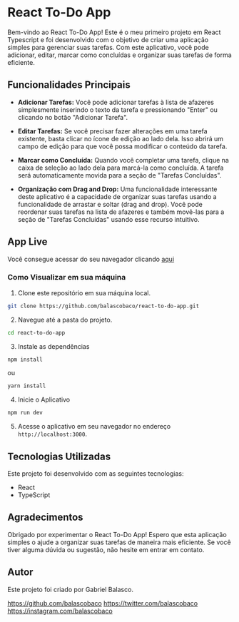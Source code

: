 # React To-Do App

Bem-vindo ao React To-Do App! Este é o meu primeiro projeto em React Typescript e foi desenvolvido com o objetivo de criar uma aplicação simples para gerenciar suas tarefas. Com este aplicativo, você pode adicionar, editar, marcar como concluídas e organizar suas tarefas de forma eficiente.

## Funcionalidades Principais

- **Adicionar Tarefas:** Você pode adicionar tarefas à lista de afazeres simplesmente inserindo o texto da tarefa e pressionando "Enter" ou clicando no botão "Adicionar Tarefa".

- **Editar Tarefas:** Se você precisar fazer alterações em uma tarefa existente, basta clicar no ícone de edição ao lado dela. Isso abrirá um campo de edição para que você possa modificar o conteúdo da tarefa.

- **Marcar como Concluída:** Quando você completar uma tarefa, clique na caixa de seleção ao lado dela para marcá-la como concluída. A tarefa será automaticamente movida para a seção de "Tarefas Concluídas".

- **Organização com Drag and Drop:** Uma funcionalidade interessante deste aplicativo é a capacidade de organizar suas tarefas usando a funcionalidade de arrastar e soltar (drag and drop). Você pode reordenar suas tarefas na lista de afazeres e também movê-las para a seção de "Tarefas Concluídas" usando esse recurso intuitivo.

## App Live

Você consegue acessar do seu navegador clicando [aqui](https://balascobaco.github.io/react-to-do-app)

### Como Visualizar em sua máquina

1. Clone este repositório em sua máquina local.

```bash
git clone https://github.com/balascobaco/react-to-do-app.git
```

2. Navegue até a pasta do projeto.

```bash
cd react-to-do-app
```

3. Instale as dependências

```bash
npm install
```

ou

```bash
yarn install
```

4. Inicie o Aplicativo

```bash
npm run dev
```

5. Acesse o aplicativo em seu navegador no endereço `http://localhost:3000`.

## Tecnologias Utilizadas

Este projeto foi desenvolvido com as seguintes tecnologias:

- React
- TypeScript

## Agradecimentos

Obrigado por experimentar o React To-Do App! Espero que esta aplicação simples o ajude a organizar suas tarefas de maneira mais eficiente. Se você tiver alguma dúvida ou sugestão, não hesite em entrar em contato.

## Autor

Este projeto foi criado por Gabriel Balasco.

https://github.com/balascobaco
https://twitter.com/balascobaco
https://instagram.com/balascobaco
